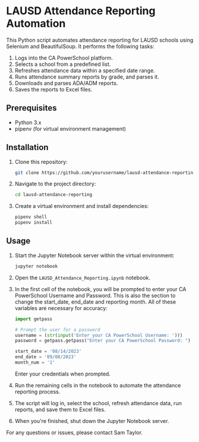 # LAUSD Attendance Reporting Automation

This Python script automates attendance reporting for LAUSD schools using Selenium and BeautifulSoup. It performs the following tasks:

1. Logs into the CA PowerSchool platform.
2. Selects a school from a predefined list.
3. Refreshes attendance data within a specified date range.
4. Runs attendance summary reports by grade, and parses it.
5. Downloads and parses ADA/ADM reports.
6. Saves the reports to Excel files.

## Prerequisites

- Python 3.x
- pipenv (for virtual environment management)

## Installation

1. Clone this repository:

   ```bash
   git clone https://github.com/yourusername/lausd-attendance-reporting.git
   ```

2. Navigate to the project directory:

   ```bash
   cd lausd-attendance-reporting
   ```

3. Create a virtual environment and install dependencies:

   ```bash
   pipenv shell
   pipenv install
   ```

## Usage

1. Start the Jupyter Notebook server within the virtual environment:

   ```bash
   jupyter notebook

   ```

2. Open the `LAUSD_Attendance_Reporting.ipynb` notebook.

3. In the first cell of the notebook, you will be prompted to enter your CA PowerSchool Username and Password. This is also the section to change the start_date, end_date and reporting month. All of these variables are necessary for accuracy:

   ```python
   import getpass

   # Prompt the user for a password
   username = (str(input('Enter your CA PowerSchool Username: ')))
   password = getpass.getpass("Enter your CA PowerSchool Password: ")
   
   start_date = '08/14/2023'
   end_date = '09/08/2023'
   month_num = '1'
   ```

   Enter your credentials when prompted.

4. Run the remaining cells in the notebook to automate the attendance reporting process.

5. The script will log in, select the school, refresh attendance data, run reports, and save them to Excel files.

6. When you're finished, shut down the Jupyter Notebook server.


For any questions or issues, please contact Sam Taylor.

